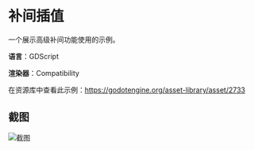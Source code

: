 # 补间插值

一个展示高级补间功能使用的示例。

**语言**：GDScript

**渲染器**：Compatibility

在资源库中查看此示例：https://godotengine.org/asset-library/asset/2733

## 截图

![截图](screenshots/tween.png)

